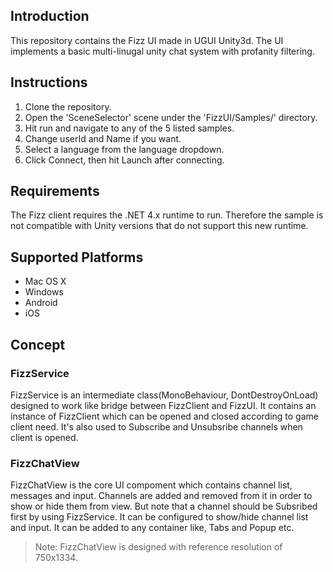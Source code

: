 ## Introduction
This repository contains the Fizz UI made in UGUI Unity3d. The UI implements a basic multi-linugal unity chat system with profanity filtering.

## Instructions
1. Clone the repository.
2. Open the 'SceneSelector' scene under the 'FizzUI/Samples/' directory.
3. Hit run and navigate to any of the 5 listed samples.
4. Change userId and Name if you want.
5. Select a language from the language dropdown.
6. Click Connect, then hit Launch after connecting.

## Requirements
The Fizz client requires the .NET 4.x runtime to run. Therefore the sample is not compatible with Unity versions that do not support this new runtime.

## Supported Platforms
* Mac OS X
* Windows
* Android
* iOS

## Concept

### FizzService
FizzService is an intermediate class(MonoBehaviour, DontDestroyOnLoad) designed to work like bridge between FizzClient and FizzUI. It contains an instance of FizzClient which can be opened and closed according to game client need. It's also used to Subscribe and Unsubsribe channels when client is opened.

### FizzChatView
FizzChatView is the core UI compoment which contains channel list, messages and input. Channels are added and removed from it in order to show or hide them from view. But note that a channel should be Subsribed first by using FizzService. It can be configured to show/hide channel list and input. It can be added to any container like, Tabs and Popup etc. 

> Note: FizzChatView is designed with reference resolution of 750x1334.
